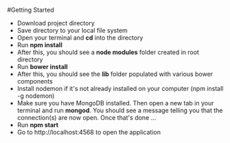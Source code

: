 #Getting Started
- Download project directory
- Save directory to your local file system
- Open your terminal and **cd** into the directory
- Run **npm install**
- After this, you should see a **node modules** folder created in root directory
- Run **bower install**
- After this, you should see the **lib** folder populated with various bower components
- Install nodemon if it's not already installed on your computer (npm install -g nodemon)
- Make sure you have MongoDB installed. Then open a new tab in your terminal and run **mongod**. You should see a message telling you that the connection(s) are now open. Once that's done ...
- Run **npm start**
- Go to http://localhost:4568 to open the application
